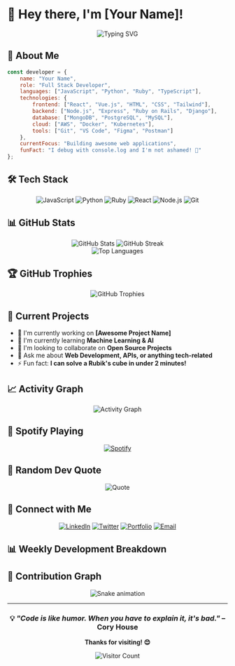 # 👋 Hey there, I'm [Your Name]!

<div align="center">
  <img src="https://readme-typing-svg.herokuapp.com?font=Fira+Code&pause=1000&color=36BCF7&center=true&vCenter=true&width=435&lines=Full+Stack+Developer;Code+Enthusiast;Problem+Solver;Always+Learning+Something+New" alt="Typing SVG" />
</div>

## 🚀 About Me

```javascript
const developer = {
    name: "Your Name",
    role: "Full Stack Developer",
    languages: ["JavaScript", "Python", "Ruby", "TypeScript"],
    technologies: {
        frontend: ["React", "Vue.js", "HTML", "CSS", "Tailwind"],
        backend: ["Node.js", "Express", "Ruby on Rails", "Django"],
        database: ["MongoDB", "PostgreSQL", "MySQL"],
        cloud: ["AWS", "Docker", "Kubernetes"],
        tools: ["Git", "VS Code", "Figma", "Postman"]
    },
    currentFocus: "Building awesome web applications",
    funFact: "I debug with console.log and I'm not ashamed! 🐛"
};
```

## 🛠️ Tech Stack

<div align="center">
  
![JavaScript](https://img.shields.io/badge/-JavaScript-F7DF1E?style=for-the-badge&logo=javascript&logoColor=black)
![Python](https://img.shields.io/badge/-Python-3776AB?style=for-the-badge&logo=python&logoColor=white)
![Ruby](https://img.shields.io/badge/-Ruby-CC342D?style=for-the-badge&logo=ruby&logoColor=white)
![React](https://img.shields.io/badge/-React-61DAFB?style=for-the-badge&logo=react&logoColor=black)
![Node.js](https://img.shields.io/badge/-Node.js-339933?style=for-the-badge&logo=node.js&logoColor=white)
![Git](https://img.shields.io/badge/-Git-F05032?style=for-the-badge&logo=git&logoColor=white)

</div>

## 📊 GitHub Stats

<div align="center">
  <img src="https://github-readme-stats.vercel.app/api?username=yourusername&show_icons=true&theme=radical&hide_border=true&count_private=true" alt="GitHub Stats" />
  <img src="https://github-readme-streak-stats.herokuapp.com/?user=yourusername&theme=radical&hide_border=true" alt="GitHub Streak" />
</div>

<div align="center">
  <img src="https://github-readme-stats.vercel.app/api/top-langs/?username=yourusername&theme=radical&hide_border=true&layout=compact" alt="Top Languages" />
</div>

## 🏆 GitHub Trophies

<div align="center">
  <img src="https://github-profile-trophy.vercel.app/?username=yourusername&theme=radical&no-frame=true&no-bg=true&margin-w=4" alt="GitHub Trophies" />
</div>

## 🎯 Current Projects

- 🔭 I'm currently working on **[Awesome Project Name]**
- 🌱 I'm currently learning **Machine Learning & AI**
- 👯 I'm looking to collaborate on **Open Source Projects**
- 💬 Ask me about **Web Development, APIs, or anything tech-related**
- ⚡ Fun fact: **I can solve a Rubik's cube in under 2 minutes!**

## 📈 Activity Graph

<div align="center">
  <img src="https://github-readme-activity-graph.vercel.app/graph?username=yourusername&theme=react-dark&hide_border=true" alt="Activity Graph" />
</div>

## 🎵 Spotify Playing

<div align="center">
  
[![Spotify](https://novatorem.vercel.app/api/spotify)](https://open.spotify.com/user/yourusername)

</div>

## 💫 Random Dev Quote

<div align="center">
  
![Quote](https://quotes-github-readme.vercel.app/api?theme=radical&type=horizontal)

</div>

## 🤝 Connect with Me

<div align="center">
  
[![LinkedIn](https://img.shields.io/badge/-LinkedIn-0077B5?style=for-the-badge&logo=linkedin&logoColor=white)](https://linkedin.com/in/yourprofile)
[![Twitter](https://img.shields.io/badge/-Twitter-1DA1F2?style=for-the-badge&logo=twitter&logoColor=white)](https://twitter.com/yourhandle)
[![Portfolio](https://img.shields.io/badge/-Portfolio-FF5722?style=for-the-badge&logo=todoist&logoColor=white)](https://yourportfolio.com)
[![Email](https://img.shields.io/badge/-Email-D14836?style=for-the-badge&logo=gmail&logoColor=white)](mailto:your.email@gmail.com)

</div>

## 📊 Weekly Development Breakdown

<!--START_SECTION:waka-->
<!--END_SECTION:waka-->

## 🎨 Contribution Graph

<div align="center">
  
![Snake animation](https://github.com/yourusername/yourusername/blob/output/github-contribution-grid-snake.svg)

</div>

---

<div align="center">
  
### 💡 *"Code is like humor. When you have to explain it, it's bad."* – Cory House

**Thanks for visiting! 😊**

![Visitor Count](https://komarev.com/ghpvc/?username=yourusername&color=blueviolet&style=flat-square&label=Profile+Views)

</div>
